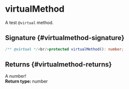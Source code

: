 # virtualMethod

A test `@virtual` method.  

## Signature {#virtualmethod-signature}

```typescript
/** @virtual */<br/>protected virtualMethod(): number;
```

## Returns {#virtualmethod-returns}

A number!  
<b>Return type: </b>number  

